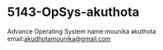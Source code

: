 # 5143-OpSys-akuthota
Advance Operating System
name:mounika akuthota
email:akudhotamounika@gmail.com


